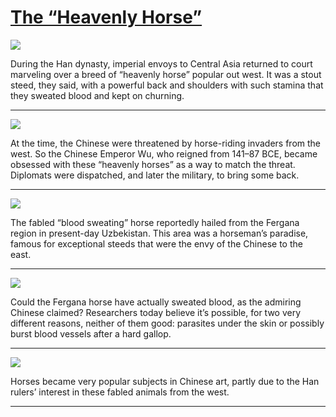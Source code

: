 # [The “Heavenly Horse”](http://artsmia.github.io/griot/#/stories/729)

![](http://cdn.dx.artsmia.org/thumbs/tn_null.jpg)

During the Han dynasty, imperial envoys to Central Asia returned to court marveling over a breed of “heavenly horse” popular out west. It was a stout steed, they said, with a powerful back and shoulders with such stamina that they sweated blood and kept on churning. 

---

![](http://cdn.dx.artsmia.org/thumbs/tn_2014_TDX_MIAArtStories_305.jpg)

At the time, the Chinese were threatened by horse-riding invaders from the west. So the Chinese Emperor Wu, who reigned from 141–87 BCE, became obsessed with these “heavenly horses” as a way to match the threat. Diplomats were dispatched, and later the military, to bring some back. 

---

![](http://cdn.dx.artsmia.org/thumbs/tn_20020201_mia341_2280.jpg)

The fabled “blood sweating” horse reportedly hailed from the Fergana region in present-day Uzbekistan. This area was a horseman’s paradise, famous for exceptional steeds that were the envy of the Chinese to the east. 

---

![](http://cdn.dx.artsmia.org/thumbs/tn_2014_TDX_MIAArtStories_305.jpg)

Could the Fergana horse have actually sweated blood, as the admiring Chinese claimed? Researchers today believe it’s possible, for two very different reasons, neither of them good: parasites under the skin or possibly burst blood vessels after a hard gallop.  

---

![](http://cdn.dx.artsmia.org/thumbs/tn_2014_TDX_MIAArtStories_304.jpg)

Horses became very popular subjects in Chinese art, partly due to the Han rulers’ interest in these fabled animals from the west.

---

